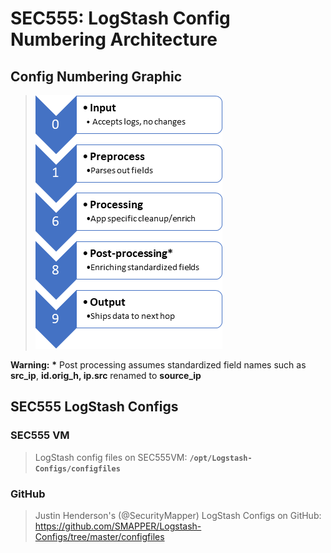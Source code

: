 SEC555: LogStash Config Numbering Architecture
======

Config Numbering Graphic
------

>   ![](./media/image1.png)



**Warning:** **\*** Post processing assumes standardized field names such as **src\_ip**, **id.orig\_h, ip.src** renamed to **source\_ip**

SEC555 LogStash Configs
------

### **SEC555 VM**
> LogStash config files on SEC555VM: **`/opt/Logstash-Configs/configfiles`**

### **GitHub**
> Justin Henderson's (@SecurityMapper) LogStash Configs on GitHub:
> <https://github.com/SMAPPER/Logstash-Configs/tree/master/configfiles>
